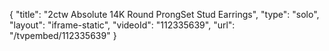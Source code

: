{
    "title": "2ctw Absolute 14K Round ProngSet Stud Earrings",
    "type": "solo",
    "layout": "iframe-static",
    "videoId": "112335639",
    "url": "\/tvpembed\/112335639"
}